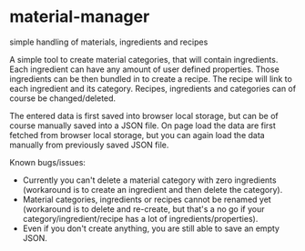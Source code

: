 # material-manager
simple handling of materials, ingredients and recipes

A simple tool to create material categories, that will contain ingredients.
Each ingredient can have any amount of user defined properties.
Those ingredients can be then bundled in to create a recipe.
The recipe will link to each ingredient and its category.
Recipes, ingredients and categories can of course be changed/deleted.

The entered data is first saved into browser local storage, but can be of course manually saved into a JSON file.
On page load the data are first fetched from browser local storage, but you can again load the data manually from previously saved JSON file.

Known bugs/issues:

  - Currently you can't delete a material category with zero ingredients (workaround is to create an ingredient and then delete the category).
  - Material categories, ingredients or recipes cannot be renamed yet (workaround is to delete and re-create, but that's a no go if your category/ingredient/recipe has a lot of ingredients/properties).
  - Even if you don't create anything, you are still able to save an empty JSON.
